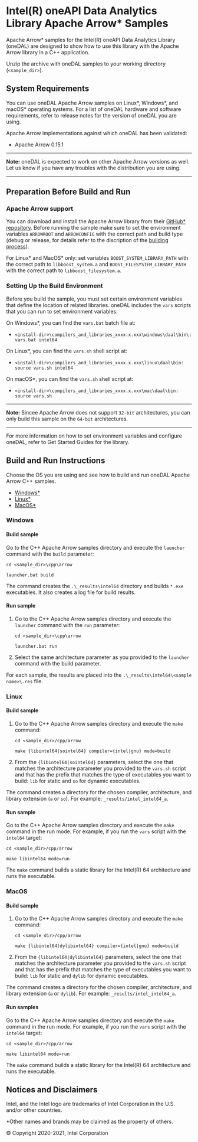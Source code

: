 # Intel(R) oneAPI Data Analytics Library Apache Arrow\* Samples

Apache Arrow\* samples for the Intel(R) oneAPI Data Analytics Library (oneDAL) are designed to show how to use this library with the Apache Arrow library in a C++ application.

Unzip the archive with oneDAL samples to your working directory (`<sample_dir>`).

## System Requirements
You can use oneDAL Apache Arrow samples on Linux\*, Windows\*, and macOS\* operating systems. For a list of oneDAL hardware and software requirements, refer to release notes for the version of oneDAL you are using.

Apache Arrow implementations against which oneDAL has been validated:
- Apache Arrow 0.15.1

---
**Note:** oneDAL is expected to work on other Apache Arrow versions as well. Let us know if you have any troubles with the distribution you are using.

---

## Preparation Before Build and Run
### Apache Arrow support
You can download and install the Apache Arrow library from their [GitHub\* repository][arrow_repo]. Before running the sample make sure to set the environment variables `ARROWROOT` and `ARROWCONFIG` with the correct path and build type (debug or release, for details refer to the discription of the [building process][arrow_building]). 

For Linux\* and MacOS\* only: set variables `BOOST_SYSTEM_LIBRARY_PATH` with the correct path to `libboost_system.a` and `BOOST_FILESYSTEM_LIBRARY_PATH` with the correct path to `libboost_filesystem.a`.

### Setting Up the Build Environment
Before you build the sample, you must set certain environment variables that define the location of related libraries. oneDAL includes the `vars` scripts that you can run to set environment variables:

On Windows\*, you can find the `vars.bat` batch file at:

- `<install-dir>\compilers_and_libraries_xxxx.x.xxx\windows\daal\bin\: vars.bat intel64`
  
On Linux\*, you can find the `vars.sh` shell script at:

- `<install-dir>\compilers_and_libraries_xxxx.x.xxx\linux\daal\bin: source vars.sh intel64`
 
On macOS\*, you can find the `vars.sh` shell script at: 

- `<install-dir>\compilers_and_libraries_xxxx.x.xxx\mac\daal\bin: source vars.sh`

---
**Note:** Sincee Apache Arrow does not support `32-bit` architectures, you can only build this sample on the `64-bit` architectures. 

---

For more information on how to set environment variables and configure oneDAL, refer to Get Started Guides for the library.

## Build and Run Instructions

Choose the OS you are using and see how to build and run oneDAL Apache Arrow C++ samples.

- [Windows\*](#windows)
- [Linux\*](#linux)
- [MacOS\*](#macos)

### Windows

#### Build sample

Go to the C++ Apache Arrow samples directory and execute the `launcher` command with the `build` parameter:

```
cd <sample_dir>\cpp\arrow

launcher.bat build
```

The command creates the `.\_results\intel64` directory and builds `*.exe` executables. It also creates a log file for build results.

#### Run sample

1. Go to the C++ Apache Arrow samples directory and execute the `launcher` command with the `run` parameter:

    ```
    cd <sample_dir>\cpp\arrow

    launcher.bat run
    ```

2. Select the same architecture parameter as you provided to the `launcher` command with the build parameter.

For each sample, the results are placed into the `.\_results\intel64\<sample name>\.res` file.

### Linux

#### Build sample

1. Go to the C++ Apache Arrow samples directory and execute the `make` command:

    ```
    cd <sample_dir>/cpp/arrow

    make {libintel64|sointel64} compiler={intel|gnu} mode=build
    ```

2. From the `{libintel64|sointel64}` parameters, select the one that matches the architecture parameter you provided to the `vars.sh` script and that has the prefix that matches the type of executables you want to build: `lib` for static and `so` for dynamic executables.

The command creates a directory for the chosen compiler, architecture, and library extension (`a` or `so`). For example: `_results/intel_intel64_a`.

#### Run sample

Go to the C++ Apache Arrow samples directory and execute the `make` command in the run mode. For example, if you run the `vars` script with the `intel64` target:

```
cd <sample_dir>/cpp/arrow

make libintel64 mode=run
```

The `make` command builds a static library for the Intel(R) 64 architecture and runs the executable.

### MacOS

#### Build sample

1. Go to the C++ Apache Arrow samples directory and execute the `make` command:

    ```
    cd <sample_dir>/cpp/arrow

    make {libintel64|dylibintel64} compiler={intel|gnu} mode=build
    ```

2. From the `{libintel64|dylibintel64}` parameters, select the one that matches the architecture parameter you provided to the `vars.sh` script and that has the prefix that matches the type of executables you want to build: `lib` for static and `dylib` for dynamic executables.

The command creates a directory for the chosen compiler, architecture, and library extension (`a` or `dylib`). For example: `_results/intel_intel64_a`.

#### Run samples

Go to the C++ Apache Arrow samples directory and execute the `make` command in the run mode. For example, if you run the `vars` script with the `intel64` target:

```
cd <sample_dir>/cpp/arrow

make libintel64 mode=run
```

The `make` command builds a static library for the Intel(R) 64 architecture and runs the executable.

## Notices and Disclaimers
Intel, and the Intel logo are trademarks of Intel Corporation in the U.S. and/or other countries.

\*Other names and brands may be claimed as the property of others.

&copy; Copyright 2020-2021, Intel Corporation

<!-- Links -->
[arrow_repo]: https://github.com/apache/arrow
[arrow_building]: https://github.com/apache/arrow/blob/master/docs/source/developers/cpp.rst#building
